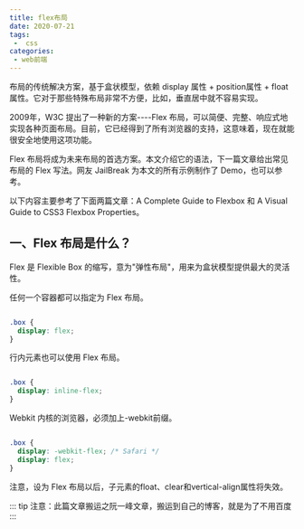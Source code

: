 ```yaml
---
title: flex布局
date: 2020-07-21
tags:
 -  css
categories:
 - web前端
---
```


布局的传统解决方案，基于盒状模型，依赖 display 属性 + position属性 + float属性。它对于那些特殊布局非常不方便，比如，垂直居中就不容易实现。

2009年，W3C 提出了一种新的方案----Flex 布局，可以简便、完整、响应式地实现各种页面布局。目前，它已经得到了所有浏览器的支持，这意味着，现在就能很安全地使用这项功能。

Flex 布局将成为未来布局的首选方案。本文介绍它的语法，下一篇文章给出常见布局的 Flex 写法。网友 JailBreak 为本文的所有示例制作了 Demo，也可以参考。

以下内容主要参考了下面两篇文章：A Complete Guide to Flexbox 和 A Visual Guide to CSS3 Flexbox Properties。

## 一、Flex 布局是什么？

Flex 是 Flexible Box 的缩写，意为"弹性布局"，用来为盒状模型提供最大的灵活性。

任何一个容器都可以指定为 Flex 布局。

```css

.box {
  display: flex;
}

```

行内元素也可以使用 Flex 布局。

```css

.box {
  display: inline-flex;
}

```

Webkit 内核的浏览器，必须加上-webkit前缀。

```css

.box {
  display: -webkit-flex; /* Safari */
  display: flex;
}

```

注意，设为 Flex 布局以后，子元素的float、clear和vertical-align属性将失效。


::: tip
注意：此篇文章搬运之阮一峰文章，搬运到自己的博客，就是为了不用百度
:::

